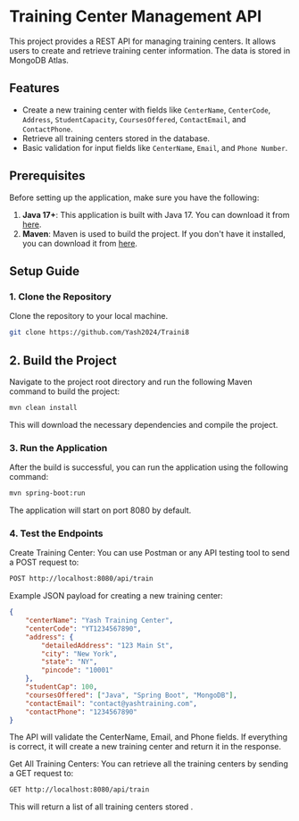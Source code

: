 # Training Center Management API

This project provides a REST API for managing training centers. It allows users to create and retrieve training center information. The data is stored in MongoDB Atlas.

## Features

- Create a new training center with fields like `CenterName`, `CenterCode`, `Address`, `StudentCapacity`, `CoursesOffered`, `ContactEmail`, and `ContactPhone`.
- Retrieve all training centers stored in the database.
- Basic validation for input fields like `CenterName`, `Email`, and `Phone Number`.

## Prerequisites

Before setting up the application, make sure you have the following:

1. **Java 17+**: This application is built with Java 17. You can download it from [here](https://adoptium.net/).
2. **Maven**: Maven is used to build the project. If you don't have it installed, you can download it from [here](https://maven.apache.org/download.cgi).

## Setup Guide

### 1. Clone the Repository

Clone the repository to your local machine.

```bash
git clone https://github.com/Yash2024/Traini8

```

## 2. Build the Project
Navigate to the project root directory and run the following Maven command to build the project:

```bash
mvn clean install
```
This will download the necessary dependencies and compile the project.

### 3. Run the Application
After the build is successful, you can run the application using the following command:

```bash
mvn spring-boot:run
```
The application will start on port 8080 by default.

### 4. Test the Endpoints
Create Training Center: You can use Postman or any API testing tool to send a POST request to:

```bash
POST http://localhost:8080/api/train
```
Example JSON payload for creating a new training center:

```json
{
    "centerName": "Yash Training Center",
    "centerCode": "YT1234567890",
    "address": {
        "detailedAddress": "123 Main St",
        "city": "New York",
        "state": "NY",
        "pincode": "10001"
    },
    "studentCap": 100,
    "coursesOffered": ["Java", "Spring Boot", "MongoDB"],
    "contactEmail": "contact@yashtraining.com",
    "contactPhone": "1234567890"
}
```
The API will validate the CenterName, Email, and Phone fields. If everything is correct, it will create a new training center and return it in the response.

Get All Training Centers: You can retrieve all the training centers by sending a GET request to:

```bash
GET http://localhost:8080/api/train
```
This will return a list of all training centers stored .
